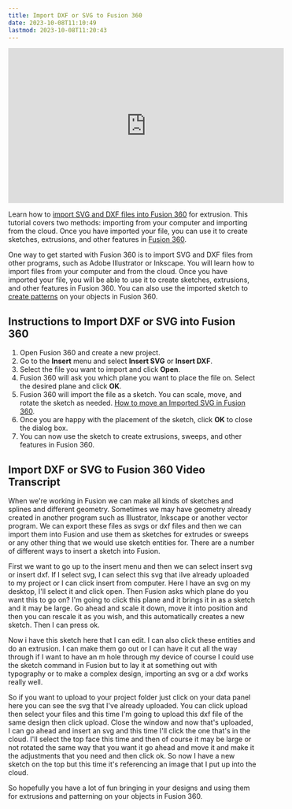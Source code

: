 ```yaml
---
title: Import DXF or SVG to Fusion 360
date: 2023-10-08T11:10:49
lastmod: 2023-10-08T11:20:43
---
```


<div class="video-grid">
<div class="iframe-16-9-container">
<iframe class="youTubeIframe" width="560" height="315" src="https://www.youtube.com/embed/aMBnke14Wgg?si=5mtJSNpBI40FeIHO?rel=0" title="YouTube video player" frameborder="0" allow="accelerometer; autoplay; clipboard-write; encrypted-media; gyroscope; picture-in-picture; web-share" allowfullscreen></iframe>
</div>
</div>

Learn how to [import SVG and DXF files into Fusion 360](https://www.youtube.com/watch?v=aMBnke14Wgg) for extrusion. This tutorial covers two methods: importing from your computer and importing from the cloud. Once you have imported your file, you can use it to create sketches, extrusions, and other features in [Fusion 360](./fusion-360.md).

One way to get started with Fusion 360 is to import SVG and DXF files from other programs, such as Adobe Illustrator or Inkscape. You will learn how to import files from your computer and from the cloud. Once you have imported your file, you will be able to use it to create sketches, extrusions, and other features in Fusion 360. You can also use the imported sketch to [create patterns](./fusion-360-basic-pattern-tools.md) on your objects in Fusion 360.

## Instructions to Import DXF or SVG into Fusion 360

1. Open Fusion 360 and create a new project.
2. Go to the **Insert** menu and select **Insert SVG** or **Insert DXF**.
3. Select the file you want to import and click **Open**.
4. Fusion 360 will ask you which plane you want to place the file on. Select the desired plane and click **OK**.
5. Fusion 360 will import the file as a sketch. You can scale, move, and rotate the sketch as needed. [How to move an Imported SVG in Fusion 360](https://www.youtube.com/watch?v=PX9jWmmGTfo).
6. Once you are happy with the placement of the sketch, click **OK** to close the dialog box.
7. You can now use the sketch to create extrusions, sweeps, and other features in Fusion 360.

## Import DXF or SVG to Fusion 360 Video Transcript

When we're working in Fusion we can make all kinds of sketches and splines and different geometry. Sometimes we may have geometry already created in another program such as Illustrator, Inkscape or another vector program. We can export these files as svgs or dxf files and then we can import them into Fusion and use them as sketches for extrudes or sweeps or any other thing that we would use sketch entities for. There are a number of different ways to insert a sketch into Fusion.

First we want to go up to the insert menu and then we can select insert svg or insert dxf. If I select svg, I can select this svg that iIve already uploaded to my project or I can click insert from computer. Here I have an svg on my desktop, I'll select it and click open. Then Fusion asks which plane do you want this to go on? I'm going to click this plane and it brings it in as a sketch and it may be large. Go ahead and scale it down, move it into position and then you can rescale it as you wish, and this automatically creates a new sketch. Then I can press ok.

Now i have this sketch here that I can edit. I can also click these entities and do an extrusion. I can make them go out or I can have it cut all the way through if I want to have an m hole through my device of course I could use the sketch command in Fusion but to lay it at something out with typography or to make a complex design, importing an svg or a dxf works really well.

So if you want to upload to your project folder just click on your data panel here you can see the svg that I've already uploaded. You can click upload then select your files and this time I'm going to upload this dxf file of the same design then click upload. Close the window and now that's uploaded, I can go ahead and insert an svg and this time I'll click the one that's in the cloud. I'll select the top face this time and then of course it may be large or not rotated the same way that you want it go ahead and move it and make it the adjustments that you need and then click ok. So now I have a new sketch on the top but this time it's referencing an image that I put up into the cloud.

So hopefully you have a lot of fun bringing in your designs and using them for extrusions and patterning on your objects in Fusion 360.
